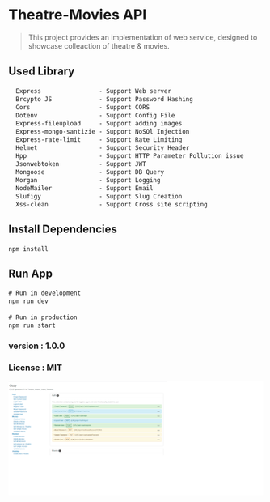 # Theatre-Movies API

> This project provides an implementation of web service, designed to showcase colleaction of theatre & movies.

## Used Library

```
  Express                - Support Web server 
  Brcypto JS             - Support Password Hashing
  Cors                   - Support CORS 
  Dotenv                 - Support Config File
  Express-fileupload     - Support adding images
  Express-mongo-santizie - Support NoSQl Injection
  Express-rate-limit     - Support Rate Limiting
  Helmet                 - Support Security Header
  Hpp                    - Support HTTP Parameter Pollution issue
  Jsonwebtoken           - Support JWT
  Mongoose               - Support DB Query
  Morgan                 - Support Logging
  NodeMailer             - Support Email
  Slufigy                - Support Slug Creation
  Xss-clean              - Support Cross site scripting

```


## Install Dependencies
```
npm install
```
## Run App
```
# Run in development
npm run dev

# Run in production
npm run start
```


### version : 1.0.0
### License : MIT


![Screenshot](Gizzy.png)


